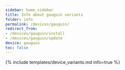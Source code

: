 ```yaml
---
sidebar: home_sidebar
title: Info about gauguin variants
folder: info
permalink: /devices/gauguin/
redirect_from:
- /devices/gauguin/install
- /devices/gauguin/update
device: gauguin
toc: false
---
```

{% include templates/device_variants.md info=true %}
